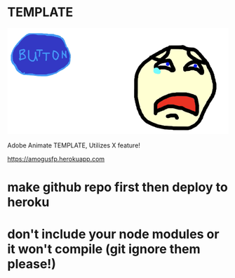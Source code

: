 # TEMPLATE


<img src="https://github.com/daminals/crylol/blob/master/static/cry.png">

Adobe Animate TEMPLATE, 
Utilizes X feature!

https://amogusfp.herokuapp.com

# make github repo first then deploy to heroku
# don't include your node modules or it won't compile (git ignore them please!)